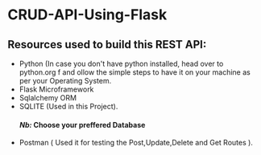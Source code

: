 # CRUD-API-Using-Flask
## Resources used to build this  REST API:
+ Python (In case you don't have python installed, head over to python.org f and ollow the simple steps to have it on your machine as per your Operating System. 
+ Flask Microframework
+ Sqlalchemy ORM
+ SQLITE (Used in this Project).
  ####    ***Nb:*** Choose your preffered Database
+ Postman ( Used it for testing the Post,Update,Delete and Get Routes ).  
